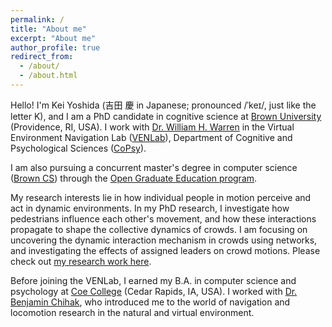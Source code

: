 ```yaml
---
permalink: /
title: "About me"
excerpt: "About me"
author_profile: true
redirect_from:
  - /about/
  - /about.html
---
```


Hello! I'm Kei Yoshida (吉田 慶 in Japanese; pronounced /ˈkeɪ/, just like the letter K), and I am a PhD candidate in cognitive science at <a href="https://www.brown.edu/" target="_blank" rel="noopener">Brown University</a> (Providence, RI, USA). I work with <a href="https://vivo.brown.edu/display/wwarrenj" target="_blank" rel="noopener">Dr. William H. Warren</a> in the Virtual Environment Navigation Lab (<a href="https://sites.brown.edu/venlab/" target="_blank" rel="noopener">VENLab</a>), Department of Cognitive and Psychological Sciences (<a href="https://copsy.brown.edu/" target="_blank" rel="noopener">CoPsy</a>).

I am also pursuing a concurrent master's degree in computer science (<a href="https://cs.brown.edu/" target="_blank" rel="noopener">Brown CS</a>) through the <a href="https://graduateschool.brown.edu/phd-experience/collaborative-research/open-graduate-education" target="_blank" rel="noopener">Open Graduate Education program</a>.

My research interests lie in how individual people in motion perceive and act in dynamic environments. In my PhD research, I investigate how pedestrians influence each other's movement, and how these interactions propagate to shape the collective dynamics of crowds. I am focusing on uncovering the dynamic interaction mechanism in crowds using networks, and investigating the effects of assigned leaders on crowd motions. Please check out <a href="/research/" target="_blank" rel="noopener">my research work here</a>.

Before joining the VENLab, I earned my B.A. in computer science and psychology at <a href="https://www.coe.edu" target="_blank" rel="noopener">Coe College</a> (Cedar Rapids, IA, USA). I worked with <a href="https://www.coe.edu/academics/majors-areas-study/psychology/faculty#:~:text=Ben%20Chihak" target="_blank" rel="noopener">Dr. Benjamin Chihak</a>, who introduced me to the world of navigation and locomotion research in the natural and virtual environment.